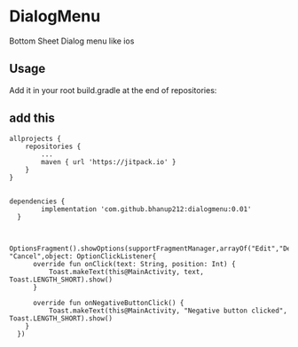 # DialogMenu
Bottom Sheet Dialog menu like ios


## Usage

Add it in your root build.gradle at the end of repositories:

##  add this
    allprojects {
		repositories {
			...
			maven { url 'https://jitpack.io' }
		}
	}
  
  ##
    dependencies {
	        implementation 'com.github.bhanup212:dialogmenu:0.01'
	  }
  
  ##
      OptionsFragment().showOptions(supportFragmentManager,arrayOf("Edit","Delete"), "Cancel",object: OptionClickListener{
          override fun onClick(text: String, position: Int) {
              Toast.makeText(this@MainActivity, text, Toast.LENGTH_SHORT).show()
          }

          override fun onNegativeButtonClick() {
              Toast.makeText(this@MainActivity, "Negative button clicked", Toast.LENGTH_SHORT).show()
        }
      })
